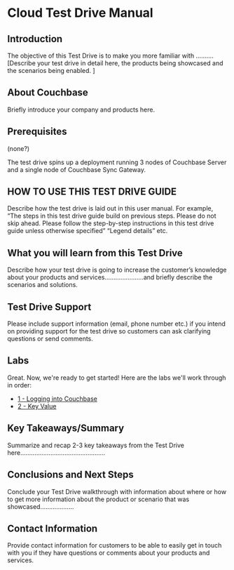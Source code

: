 # Cloud Test Drive Manual

## Introduction
The objective of this Test Drive is to make you more familiar with ……….[Describe your test drive in detail here, the products being showcased and the scenarios being enabled. ]

## About Couchbase
Briefly introduce your company and products here.

## Prerequisites
(none?)

The test drive spins up a deployment running 3 nodes of Couchbase Server and a single node of Couchbase Sync Gateway.

## HOW TO USE THIS TEST DRIVE GUIDE
Describe how the test drive is laid out in this user manual. For example, “The steps in this test drive guide build on previous steps. Please do not skip ahead. Please follow the step-by-step instructions in this test drive guide unless otherwise specified” “Legend details” etc.

## What you will learn from this Test Drive
Describe how your test drive is going to increase the customer’s knowledge about your products and services………………….and briefly describe the scenarios and solutions.

## Test Drive Support
Please include support information (email, phone number etc.) if you intend on providing support for the test drive so customers can ask clarifying questions or send comments.

## Labs
Great.  Now, we're ready to get started!  Here are the labs we'll work through in order:
* [1 - Logging into Couchbase](1%20-%20Logging%20into%20Couchbase.md)
* [2 - Key Value](2%20-%20Key%20Value.md)

##	Key Takeaways/Summary
Summarize and recap 2-3 key takeaways from the Test Drive here…………………………………………

##	Conclusions and Next Steps
Conclude your Test Drive walkthrough with information about where or how to get more information about the product or scenario that was showcased……………….

##	Contact Information
Provide contact information for customers to be able to easily get in touch with you if they have questions or comments about your products and services.
